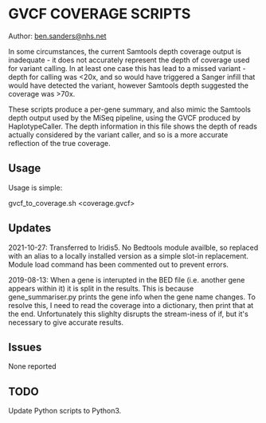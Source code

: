 GVCF COVERAGE SCRIPTS
=====================

Author: ben.sanders@nhs.net

In some circumstances, the current Samtools depth coverage output is inadequate - it
does not accurately represent the depth of coverage used for variant calling. In at
least one case this has lead to a missed variant - depth for calling was <20x, and so
would have triggered a Sanger infill that would have detected the variant, however
Samtools depth suggested the coverage was >70x.

These scripts produce a per-gene summary, and also mimic the Samtools depth output used
by the MiSeq pipeline, using the GVCF produced by HaplotypeCaller. The depth information
in this file shows the depth of reads actually considered by the variant caller, and so
is a more accurate reflection of the true coverage.

Usage
-----

Usage is simple:

gvcf_to_coverage.sh <ROI file> <coverage.gvcf>

Updates
------

2021-10-27: Transferred to Iridis5. No Bedtools module availble, so replaced with an alias
            to a locally installed version as a simple slot-in replacement. Module load
            command has been commented out to prevent errors.

2019-08-13: When a gene is interupted in the BED file (i.e. another gene appears within it)
            it is split in the results. This is because gene_summariser.py prints the gene
            info when the gene name changes. To resolve this, I need to read the coverage
            into a dictionary, then print that at the end. Unfortunately this slighlty disrupts
            the stream-iness of if, but it's necessary to give accurate results.

Issues
------

None reported

TODO
----

Update Python scripts to Python3.
